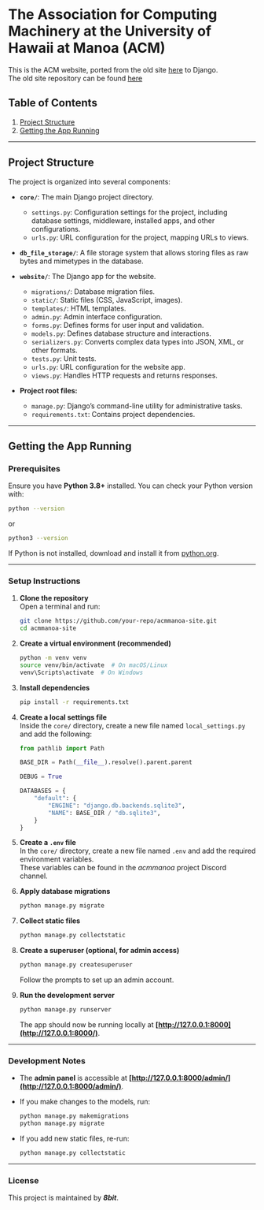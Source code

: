 # **The Association for Computing Machinery at the University of Hawaii at Manoa (ACM)**

This is the ACM website, ported from the old site [here](https://acmmanoa.org/) to Django.  
The old site repository can be found [here]()

## **Table of Contents**
1. [Project Structure](#project-structure)
2. [Getting the App Running](#getting-the-app-running)

---

## **Project Structure**

The project is organized into several components:

- **`core/`**: The main Django project directory.
  - `settings.py`: Configuration settings for the project, including database settings, middleware, installed apps, and other configurations.
  - `urls.py`: URL configuration for the project, mapping URLs to views.

- **`db_file_storage/`**: A file storage system that allows storing files as raw bytes and mimetypes in the database.

- **`website/`**: The Django app for the website.
  - `migrations/`: Database migration files.
  - `static/`: Static files (CSS, JavaScript, images).
  - `templates/`: HTML templates.
  - `admin.py`: Admin interface configuration.
  - `forms.py`: Defines forms for user input and validation.
  - `models.py`: Defines database structure and interactions.
  - `serializers.py`: Converts complex data types into JSON, XML, or other formats.
  - `tests.py`: Unit tests.
  - `urls.py`: URL configuration for the website app.
  - `views.py`: Handles HTTP requests and returns responses.

- **Project root files:**
  - `manage.py`: Django’s command-line utility for administrative tasks.
  - `requirements.txt`: Contains project dependencies.

---

## **Getting the App Running**

### **Prerequisites**
Ensure you have **Python 3.8+** installed. You can check your Python version with:

```sh
python --version
```

or

```sh
python3 --version
```

If Python is not installed, download and install it from [python.org](https://www.python.org/downloads/).

---

### **Setup Instructions**

1. **Clone the repository**  
   Open a terminal and run:

   ```sh
   git clone https://github.com/your-repo/acmmanoa-site.git
   cd acmmanoa-site
   ```

2. **Create a virtual environment (recommended)**  
   ```sh
   python -m venv venv
   source venv/bin/activate  # On macOS/Linux
   venv\Scripts\activate  # On Windows
   ```

3. **Install dependencies**  
   ```sh
   pip install -r requirements.txt
   ```

4. **Create a local settings file**  
   Inside the `core/` directory, create a new file named `local_settings.py` and add the following:

   ```python
   from pathlib import Path

   BASE_DIR = Path(__file__).resolve().parent.parent

   DEBUG = True

   DATABASES = {
       "default": {
           "ENGINE": "django.db.backends.sqlite3",
           "NAME": BASE_DIR / "db.sqlite3",
       }
   }
   ```

5. **Create a `.env` file**  
   In the `core/` directory, create a new file named `.env` and add the required environment variables.  
   These variables can be found in the *acmmanoa* project Discord channel.

6. **Apply database migrations**  
   ```sh
   python manage.py migrate
   ```

7. **Collect static files**  
   ```sh
   python manage.py collectstatic
   ```

8. **Create a superuser (optional, for admin access)**  
   ```sh
   python manage.py createsuperuser
   ```
   Follow the prompts to set up an admin account.

9. **Run the development server**  
   ```sh
   python manage.py runserver
   ```
   The app should now be running locally at **[http://127.0.0.1:8000](http://127.0.0.1:8000/)**.

---

### **Development Notes**
- The **admin panel** is accessible at **[http://127.0.0.1:8000/admin/](http://127.0.0.1:8000/admin/)**.
- If you make changes to the models, run:

  ```sh
  python manage.py makemigrations
  python manage.py migrate
  ```

- If you add new static files, re-run:

  ```sh
  python manage.py collectstatic
  ```

---

### **License**
This project is maintained by ***8bit***.
